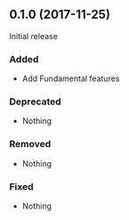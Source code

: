 ## 0.1.0 (2017-11-25)

Initial release

### Added

- Add Fundamental features

### Deprecated

- Nothing

### Removed

- Nothing

### Fixed

- Nothing
